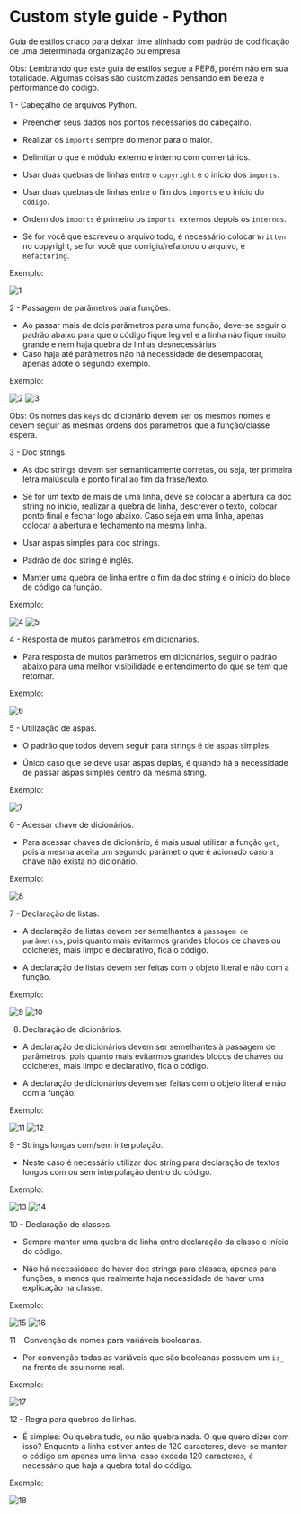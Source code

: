 # Custom style guide - Python

Guia de estilos criado para deixar time alinhado com padrão de codificação de uma
determinada organização ou empresa.

Obs: Lembrando que este guia de estilos segue a PEP8, porém não em sua totalidade.
Algumas coisas são customizadas pensando em beleza e performance do código.


1 - Cabeçalho de arquivos Python.

- Preencher seus dados nos pontos necessários do cabeçalho.

- Realizar os `imports` sempre do menor para o maior.

- Delimitar o que é módulo externo e interno com comentários.

- Usar duas quebras de linhas entre o `copyright` e o início dos `imports`.

- Usar duas quebras de linhas entre o fim dos `imports` e o início do `código`.

- Ordem dos `imports` é primeiro os `imports externos` depois os `internos`.

- Se for você que escreveu o arquivo todo, é necessário colocar `Written` no copyright, se for você que corrigiu/refatorou o arquivo, é `Refactoring`.

Exemplo:

![1](assets/1.png)


2 - Passagem de parâmetros para funções.

- Ao passar mais de dois parâmetros para uma função, deve-se seguir o padrão abaixo para que o código fique legível e a linha não fique muito grande e nem haja quebra de linhas desnecessárias.
- Caso haja até parâmetros não há necessidade de desempacotar, apenas adote o segundo exemplo.

Exemplo:

![2](assets/2.png)
![3](assets/3.png)

Obs: Os nomes das `keys` do dicionário devem ser os mesmos nomes e devem seguir as mesmas ordens dos parâmetros que a função/classe espera.


3 - Doc strings.

- As doc strings devem ser semanticamente corretas, ou seja, ter primeira letra maiúscula e ponto final ao fim da frase/texto.

- Se for um texto de mais de uma linha, deve se colocar a abertura da doc string no início, realizar a quebra de linha, descrever o texto, colocar ponto final e fechar logo abaixo. Caso seja em uma linha, apenas colocar a abertura e fechamento na mesma linha.

- Usar aspas simples para doc strings.

- Padrão de doc string é inglês.

- Manter uma quebra de linha entre o fim da doc string e o início do bloco de código da função.

Exemplo:

![4](assets/4.png)
![5](assets/5.png)


4 - Resposta de muitos parâmetros em dicionários.

- Para resposta de muitos parâmetros em dicionários, seguir o padrão abaixo para uma melhor visibilidade e entendimento do que se tem que retornar.

Exemplo:

![6](assets/6.png)


5 - Utilização de aspas.

- O padrão que todos devem seguir para strings é de aspas simples.

- Único caso que se deve usar aspas duplas, é quando há a necessidade de passar aspas simples dentro da mesma string.

Exemplo:

![7](assets/7.png)


6 - Acessar chave de dicionários.

- Para acessar chaves de dicionário, é mais usual utilizar a função `get`, pois a mesma aceita um segundo parâmetro que é acionado caso a chave não exista no dicionário.

Exemplo:

![8](assets/8.png)


7 - Declaração de listas.

- A declaração de listas devem ser semelhantes à `passagem de parâmetros`, pois quanto mais evitarmos grandes blocos de chaves ou colchetes, mais limpo e declarativo, fica o código.

- A declaração de listas devem ser feitas com o objeto literal e não com a função.

Exemplo:

![9](assets/9.png)
![10](assets/10.png)


8. Declaração de dicionários.

- A declaração de dicionários devem ser semelhantes à passagem de parâmetros, pois quanto mais evitarmos grandes blocos de chaves ou colchetes, mais limpo e declarativo, fica o código.

- A declaração de dicionários devem ser feitas com o objeto literal e não com a função.

Exemplo:

![11](assets/11.png)
![12](assets/12.png)


9 - Strings longas com/sem interpolação.

- Neste caso é necessário utilizar doc string para declaração de textos longos com ou sem interpolação dentro do código.

Exemplo:

![13](assets/13.png)
![14](assets/14.png)


10 -  Declaração de classes.

- Sempre manter uma quebra de linha entre declaração da classe e início do código.

- Não há necessidade de haver doc strings para classes, apenas para funções, a menos que realmente haja necessidade de haver uma explicação na classe.

Exemplo:

![15](assets/15.png)
![16](assets/16.png)


11 - Convenção de nomes para variáveis booleanas.

- Por convenção todas as variáveis que são booleanas possuem um `is_` na frente de seu nome real.

Exemplo:

![17](assets/17.png)


12 - Regra para quebras de linhas.

- É simples: Ou quebra tudo, ou não quebra nada. O que quero dizer com isso? Enquanto a linha estiver antes de 120 caracteres, deve-se manter o código em apenas uma linha, caso exceda 120 caracteres, é necessário que haja a quebra total do código.

Exemplo:

![18](assets/18.png)

